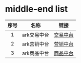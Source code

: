 # middle-end list
| 序号 |  名称 | 链接 |
| :----:  | :----: | :----: |
| 1 | ark交易中台  | [交易中台](https://github.com/javaboy863/ark-middle-end/tree/main/trading-middle-end) |
| 2 | ark营销中台  | [营销中台](https://github.com/javaboy863/ark-middle-end/tree/main/marketing-middle-end) |
| 3 | ark商品中台  | [商品中台](https://github.com/javaboy863/ark-middle-end/tree/main/product-middle-end) |

